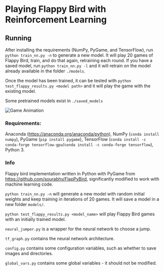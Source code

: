 # Playing Flappy Bird with Reinforcement Learning

## Running

After installing the requirements (NumPy, PyGame, and TensorFlow), run `python train_nn.py -n` to generate a new model. It will play 20 games of Flappy Bird, train, and do that again, retraining each round. If you have a saved model, run `python train_nn.py -l` and it will retrain on the model already available in the folder `./models`. 

Once the model has been trained, it can be tested with `python test_flappy_results.py <model path>` and it will play the game with the existing model. 

Some pretrained models exist in `./saved_models`

![Game Animation](animation.gif)

### Requirements:

Anaconda (https://anaconda.org/anaconda/python), NumPy (`conda install numpy`), PyGame (`pip install pygame`), TensorFlow (`conda install -c conda-forge tensorflow-gpu`/`conda install -c conda-forge tensorflow`), Python 3.

### Info

Flappy bird implementation written in Python with PyGame from https://github.com/sourabhv/FlapPyBird, significantly modified to work with machine learning code.

`python train_nn.py -n` will generate a new model with random initial weights and keep training in iterations of 20 games. It will save a model in a new folder `models/`.

`python test_flappy_results.py <model_name>` will play Flappy Bird games with an initially trained model.

`neural_jumper.py` is a wrapper for the neural network to choose a jump.

`tf_graph.py` contains the neural network architecture.

`config.py` contains some configuration variables, such as whether to save images and directories.

`global_vars.py` contains some global variables - it should not be modified.

